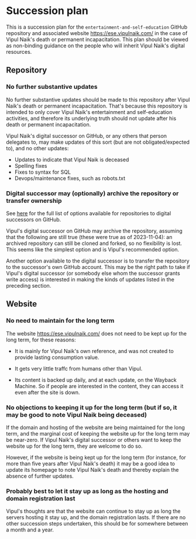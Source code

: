 # Succession plan

This is a succession plan for the `entertainment-and-self-education`
GitHub repository and associated website https://ese.vipulnaik.com/ in
the case of Vipul Naik's death or permanent incapacitation. This plan
should be viewed as non-binding guidance on the people who will
inherit Vipul Naik's digital resources.

## Repository

### No further substantive updates

No further substantive updates should be made to this repository after
Vipul Naik's death or permanent incapacitation. That's because this
repository is intended to only cover Vipul Naik's entertainment and
self-education activities, and therefore its underlying truth should
not update after his death or permanent incapacitation.

Vipul Naik's digital successor on GitHub, or any others that person
delegates to, may make updates of this sort (but are not
obligated/expected to), and no other updates:

* Updates to indicate that Vipul Naik is deceased
* Spelling fixes
* Fixes to syntax for SQL
* Devops/maintenance fixes, such as robots.txt

### Digital successor may (optionally) archive the repository or transfer ownership

See
[here](https://docs.github.com/en/account-and-profile/setting-up-and-managing-your-personal-account-on-github/managing-access-to-your-personal-repositories/maintaining-ownership-continuity-of-your-personal-accounts-repositories#about-successors)
for the full list of options available for repositories to digital
successors on GitHub.

Vipul's digital successor on GitHub may archive the repository,
assuming that the following are still true (these were true as of
2023-11-04): an archived repository can still be cloned and forked, so
no flexibility is lost. This seems like the simplest option and is
Vipul's recommended option.

Another option available to the digital successor is to transfer the
repository to the successor's own GitHub account. This may be the
right path to take if Vipul's digital successor (or somebody else whom
the successor grants write access) is interested in making the kinds
of updates listed in the preceding section.

## Website

### No need to maintain for the long term

The website https://ese.vipulnaik.com/ does not need to be kept up for
the long term, for these reasons:

* It is mainly for Vipul Naik's own reference, and was not created to
  provide lasting consumption value.

* It gets very little traffc from humans other than Vipul.

* Its content is backed up daily, and at each update, on the Wayback
  Machine. So if people are interested in the content, they can access
  it even after the site is down.

### No objections to keeping it up for the long term (but if so, it may be good to note Vipul Naik being deceased)

If the domain and hosting of the website are being maintained for the
long term, and the marginal cost of keeping the website up for the
long term may be near-zero. If Vipul Naik's digital successor or
others want to keep the website up for the long term, they are welcome
to do so.

However, if the website is being kept up for the long term (for
instance, for more than five years after Vipul Naik's death) it may be
a good idea to update its homepage to note Vipul Naik's death and
thereby explain the absence of further updates.

### Probably best to let it stay up as long as the hosting and domain registration last

Vipul's thoughts are that the website can continue to stay up as long
the servers hosting it stay up, and the domain registration lasts. If
there are no other succession steps undertaken, this should be for
somewhere between a month and a year.
